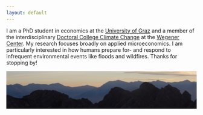 ```yaml
---
layout: default
---
```








I am a PhD student in economics at the [University of Graz](https://volkswirtschaftslehre.uni-graz.at/en/) and a member of the interdisciplinary [Doctoral College Climate Change](https://dk-climate-change.uni-graz.at/en/) at the [Wegener Center](https://wegcenter.uni-graz.at/en/). My research focuses broadly on applied microeconomics. I am particularly interested in how humans prepare for- and respond to infrequent environmental events like floods and wildfires. Thanks for stopping by!

<img src="/assets/img/mountains2.jpeg" alt="ReitherSpitze" />


